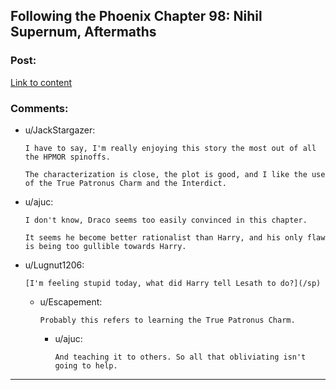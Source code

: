 ## Following the Phoenix Chapter 98: Nihil Supernum, Aftermaths

### Post:

[Link to content]()

### Comments:

- u/JackStargazer:
  ```
  I have to say, I'm really enjoying this story the most out of all the HPMOR spinoffs.

  The characterization is close, the plot is good, and I like the use of the True Patronus Charm and the Interdict.
  ```

- u/ajuc:
  ```
  I don't know, Draco seems too easily convinced in this chapter.

  It seems he become better rationalist than Harry, and his only flaw is being too gullible towards Harry.
  ```

- u/Lugnut1206:
  ```
  [I'm feeling stupid today, what did Harry tell Lesath to do?](/sp)
  ```

  - u/Escapement:
    ```
    Probably this refers to learning the True Patronus Charm.
    ```

    - u/ajuc:
      ```
      And teaching it to others. So all that obliviating isn't going to help.
      ```

---

